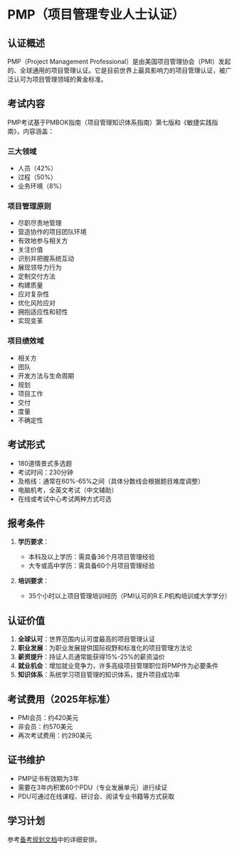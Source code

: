 # PMP（项目管理专业人士认证）

## 认证概述

PMP（Project Management Professional）是由美国项目管理协会（PMI）发起的、全球通用的项目管理认证。它是目前世界上最具影响力的项目管理认证，被广泛认可为项目管理领域的黄金标准。

## 考试内容

PMP考试基于PMBOK指南（项目管理知识体系指南）第七版和《敏捷实践指南》，内容涵盖：

### 三大领域
- 人员（42%）
- 过程（50%）
- 业务环境（8%）

### 项目管理原则
- 尽职尽责地管理
- 营造协作的项目团队环境
- 有效地参与相关方
- 关注价值
- 识别并把握系统互动
- 展现领导力行为
- 定制交付方法
- 构建质量
- 应对复杂性
- 优化风险应对
- 拥抱适应性和韧性
- 实现变革

### 项目绩效域
- 相关方
- 团队
- 开发方法与生命周期
- 规划
- 项目工作
- 交付
- 度量
- 不确定性

## 考试形式

- 180道情景式多选题
- 考试时间：230分钟
- 及格线：通常在60%-65%之间（具体分数线会根据题目难度调整）
- 电脑机考，全英文考试（中文辅助）
- 在线或考试中心考试两种方式可选

## 报考条件

1. **学历要求**：
   - 本科及以上学历：需具备36个月项目管理经验
   - 大专或高中学历：需具备60个月项目管理经验

2. **培训要求**：
   - 35个小时以上项目管理培训经历（PMI认可的R.E.P机构培训或大学学分）

## 认证价值

1. **全球认可**：世界范围内认可度最高的项目管理认证
2. **职业发展**：为职业发展提供国际视野和标准化的项目管理方法论
3. **薪资提升**：持证人员通常能获得15%-25%的薪资溢价
4. **就业机会**：增加就业竞争力，许多高级项目管理职位将PMP作为必要条件
5. **知识体系**：系统学习项目管理的知识体系，提升项目成功率

## 考试费用（2025年标准）

- PMI会员：约420美元
- 非会员：约570美元
- 再次考试费用：约290美元

## 证书维护

- PMP证书有效期为3年
- 需要在3年内积累60个PDU（专业发展单元）进行续证
- PDU可通过在线课程、研讨会、阅读专业书籍等方式获取

## 学习计划

参考[备考规划文档](软考高项和PMP备考规划文档.md)中的详细安排。 